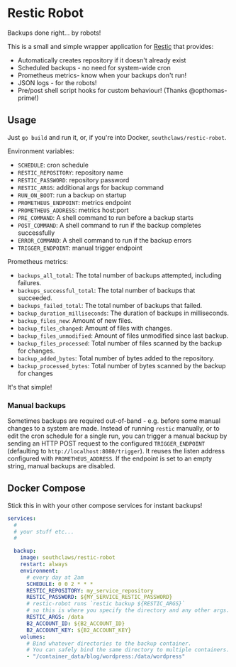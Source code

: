 # Restic Robot

Backups done right... by robots!

This is a small and simple wrapper application for [Restic](https://github.com/restic/restic/) that provides:

- Automatically creates repository if it doesn't already exist
- Scheduled backups - no need for system-wide cron
- Prometheus metrics- know when your backups don't run!
- JSON logs - for the robots!
- Pre/post shell script hooks for custom behaviour! (Thanks @opthomas-prime!)

## Usage

Just `go build` and run it, or, if you're into Docker, `southclaws/restic-robot`.

Environment variables:

- `SCHEDULE`: cron schedule
- `RESTIC_REPOSITORY`: repository name
- `RESTIC_PASSWORD`: repository password
- `RESTIC_ARGS`: additional args for backup command
- `RUN_ON_BOOT`: run a backup on startup
- `PROMETHEUS_ENDPOINT`: metrics endpoint
- `PROMETHEUS_ADDRESS`: metrics host:port
- `PRE_COMMAND`: A shell command to run before a backup starts
- `POST_COMMAND`: A shell command to run if the backup completes successfully
- `ERROR_COMMAND`: A shell command to run if the backup errors
- `TRIGGER_ENDPOINT`: manual trigger endpoint

Prometheus metrics:

- `backups_all_total`: The total number of backups attempted, including failures.
- `backups_successful_total`: The total number of backups that succeeded.
- `backups_failed_total`: The total number of backups that failed.
- `backup_duration_milliseconds`: The duration of backups in milliseconds.
- `backup_files_new`: Amount of new files.
- `backup_files_changed`: Amount of files with changes.
- `backup_files_unmodified`: Amount of files unmodified since last backup.
- `backup_files_processed`: Total number of files scanned by the backup for changes.
- `backup_added_bytes`: Total number of bytes added to the repository.
- `backup_processed_bytes`: Total number of bytes scanned by the backup for changes

It's that simple!

### Manual backups

Sometimes backups are required out-of-band - e.g. before some manual changes to a system
are made. Instead of running `restic` manually, or to edit the cron schedule for a single
run, you can trigger a manual backup by sending an HTTP POST request to the configured
`TRIGGER_ENDPOINT` (defaulting to `http://localhost:8080/trigger`). It reuses the listen
address configured with `PROMETHEUS_ADDRESS`. If the endpoint is set to an empty string,
manual backups are disabled.

## Docker Compose

Stick this in with your other compose services for instant backups!

```yml
services:
  #
  # your stuff etc...
  #

  backup:
    image: southclaws/restic-robot
    restart: always
    environment:
      # every day at 2am
      SCHEDULE: 0 0 2 * * *
      RESTIC_REPOSITORY: my_service_repository
      RESTIC_PASSWORD: ${MY_SERVICE_RESTIC_PASSWORD}
      # restic-robot runs `restic backup ${RESTIC_ARGS}`
      # so this is where you specify the directory and any other args.
      RESTIC_ARGS: /data
      B2_ACCOUNT_ID: ${B2_ACCOUNT_ID}
      B2_ACCOUNT_KEY: ${B2_ACCOUNT_KEY}
    volumes:
      # Bind whatever directories to the backup container.
      # You can safely bind the same directory to multiple containers.
      - "/container_data/blog/wordpress:/data/wordpress"
```
